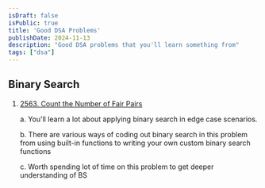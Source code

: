 ```yaml
---
isDraft: false
isPublic: true
title: 'Good DSA Problems'
publishDate: 2024-11-13
description: "Good DSA problems that you'll learn something from"
tags: ["dsa"]
---
```



## Binary Search

1. [2563. Count the Number of Fair Pairs](https://leetcode.com/problems/count-the-number-of-fair-pairs/description/)

    a. You'll learn a lot about applying binary search in edge case scenarios.

    b. There are various ways of coding out binary search in this problem from using built-in functions to writing your own custom binary search functions

    c. Worth spending lot of time on this problem to get deeper understanding of BS
